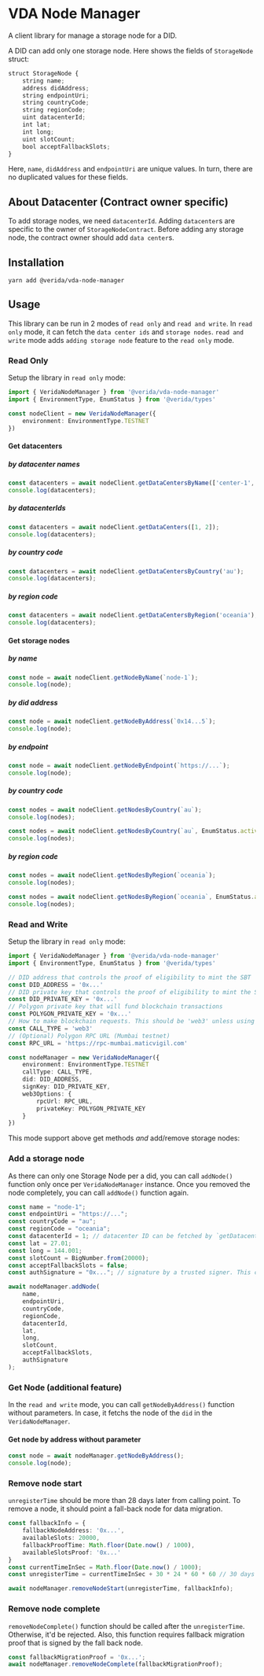 # VDA Node Manager
A client library for manage a storage node for a DID.

A DID can add only one storage node. Here shows the fields of `StorageNode` struct:
```ts
struct StorageNode {
    string name;
    address didAddress;
    string endpointUri;
    string countryCode;
    string regionCode;
    uint datacenterId;
    int lat;
    int long;
    uint slotCount;
    bool acceptFallbackSlots;
}
```
Here, `name`, `didAddress` and `endpointUri` are unique values. In turn, there are no duplicated values for these fields.

## About Datacenter (Contract owner specific)
To add storage nodes, we need `datacenterId`. Adding `datacenter`s are specific to the owner of `StorageNodeContract`.
Before adding any storage node, the contract owner should add `data center`s.

## Installation

```
yarn add @verida/vda-node-manager
```

## Usage

This library can be run in 2 modes of `read only` and `read and write`.
In `read only` mode, it can fetch the `data center ids` and `storage nodes`.
`read and write` mode adds `adding storage node` feature to the `read only` mode.

### Read Only
Setup the library in `read only` mode:

```ts
import { VeridaNodeManager } from '@verida/vda-node-manager'
import { EnvironmentType, EnumStatus } from '@verida/types'

const nodeClient = new VeridaNodeManager({
    environment: EnvironmentType.TESTNET
})
```

#### Get datacenters
##### by datacenter names
```ts
const datacenters = await nodeClient.getDataCentersByName(['center-1', 'center-2']);
console.log(datacenters);
```
##### by datacenterIds
```ts
const datacenters = await nodeClient.getDataCenters([1, 2]);
console.log(datacenters);
```
##### by country code
```ts
const datacenters = await nodeClient.getDataCentersByCountry('au');
console.log(datacenters);
```
##### by region code
```ts
const datacenters = await nodeClient.getDataCentersByRegion('oceania');
console.log(datacenters);
```

#### Get storage nodes
##### by name
```ts
const node = await nodeClient.getNodeByName(`node-1`);
console.log(node);
```

##### by did address
```ts
const node = await nodeClient.getNodeByAddress(`0x14...5`);
console.log(node);
```
##### by endpoint
```ts
const node = await nodeClient.getNodeByEndpoint(`https://...`);
console.log(node);
```
##### by country code
```ts
const nodes = await nodeClient.getNodesByCountry(`au`);
console.log(nodes);

const nodes = await nodeClient.getNodesByCountry(`au`, EnumStatus.active);
console.log(nodes);
```
##### by region code
```ts
const nodes = await nodeClient.getNodesByRegion(`oceania`);
console.log(nodes);

const nodes = await nodeClient.getNodesByRegion(`oceania`, EnumStatus.active);
console.log(nodes);
```

### Read and Write
Setup the library in `read only` mode:

```ts
import { VeridaNodeManager } from '@verida/vda-node-manager'
import { EnvironmentType, EnumStatus } from '@verida/types'

// DID address that controls the proof of eligibility to mint the SBT
const DID_ADDRESS = '0x...'
// DID private key that controls the proof of eligibility to mint the SBT
const DID_PRIVATE_KEY = '0x...'
// Polygon private key that will fund blockchain transactions
const POLYGON_PRIVATE_KEY = '0x...'
// How to make blockchain requests. This should be 'web3' unless using Verida's meta transaction server.
const CALL_TYPE = 'web3'
// (Optional) Polygon RPC URL (Mumbai testnet)
const RPC_URL = 'https://rpc-mumbai.maticvigil.com'

const nodeManager = new VeridaNodeManager({
    environment: EnvironmentType.TESTNET
    callType: CALL_TYPE,
    did: DID_ADDRESS,
    signKey: DID_PRIVATE_KEY,
    web3Options: {
        rpcUrl: RPC_URL,
        privateKey: POLYGON_PRIVATE_KEY
    }
})
```

This mode support above get methods *and* add/remove storage nodes:

### Add a storage node
As there can only one Storage Node per a did, you can call `addNode()` function only once per `VeridaNodeManager` instance.
Once you removed the node completely, you can call `addNode()` function again.
```ts
const name = "node-1";
const endpointUri = "https://...";
const countryCode = "au";
const regionCode = "oceania";
const datacenterId = 1; // datacenter ID can be fetched by `getDatacenter...()` functions
const lat = 27.01;
const long = 144.001;
const slotCount = BigNumber.from(20000);
const acceptFallbackSlots = false;
const authSignature = "0x..."; // signature by a trusted signer. This comes from verida.

await nodeManager.addNode(
    name,
    endpointUri,
    countryCode,
    regionCode,
    datacenterId,
    lat,
    long,
    slotCount,
    acceptFallbackSlots,
    authSignature
);
```

### Get Node (additional feature)
In the `read and write` mode, you can call `getNodeByAddress()` function without parameters. In case, it fetchs the node of the `did` in the `VeridaNodeManager`.
#### Get node by address without parameter
```ts
const node = await nodeManager.getNodeByAddress();
console.log(node);
```

### Remove node start
`unregisterTime` should be more than 28 days later from calling point.
To remove a node, it should point a fall-back node for data migration.
```ts
const fallbackInfo = {
    fallbackNodeAddress: '0x...',
    availableSlots: 20000,
    fallbackProofTime: Math.floor(Date.now() / 1000),
    availableSlotsProof: '0x...'
}
const currentTimeInSec = Math.floor(Date.now() / 1000);
const unregisterTime = currentTimeInSec + 30 * 24 * 60 * 60 // 30 days later from now

await nodeManager.removeNodeStart(unregisterTime, fallbackInfo);
```

### Remove node complete
`removeNodeComplete()` function should be called after the `unregisterTime`. Otherwise, it'd be rejected.
Also, this function requires fallback migration proof that is signed by the fall back node.
```ts
const fallbackMigrationProof = '0x...';
await nodeManager.removeNodeComplete(fallbackMigrationProof);
```